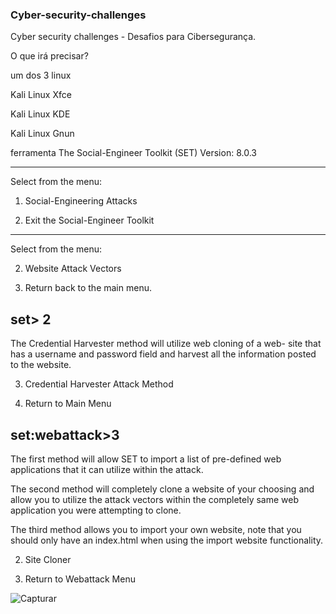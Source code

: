 ### Cyber-security-challenges
Cyber security challenges - Desafios para Cibersegurança. 

O que irá precisar?

um dos 3 linux 

Kali Linux Xfce

Kali Linux KDE

Kali Linux Gnun

ferramenta The Social-Engineer Toolkit (SET) Version: 8.0.3
 
---------------------------------------------------------------------------------------------------------------------------------------------------------------------------------

Select from the menu:

   1) Social-Engineering Attacks


  99) Exit the Social-Engineer Toolkit
---------------------------------------------------------------------------------------------------------------------------------------------------------------------------------
Select from the menu:


   2) Website Attack Vectors
 

  99) Return back to the main menu.

set> 2
---------------------------------------------------------------------------------------------------------------------------------------------------------------------------------
The Credential Harvester method will utilize web cloning of a web- site that has a username and password field and harvest all the information posted to the website.

   3) Credential Harvester Attack Method


  99) Return to Main Menu

set:webattack>3
---------------------------------------------------------------------------------------------------------------------------------------------------------------------------------
 The first method will allow SET to import a list of pre-defined web
 applications that it can utilize within the attack.

 The second method will completely clone a website of your choosing
 and allow you to utilize the attack vectors within the completely
 same web application you were attempting to clone.

 The third method allows you to import your own website, note that you
 should only have an index.html when using the import website
 functionality.
   

   2) Site Cloner


  99) Return to Webattack Menu

![Capturar](https://github.com/ClaudioOliveira89/cyber-security-challenges/assets/87618859/b5d4693f-45b0-4cb2-98b8-8c084d537d82)

